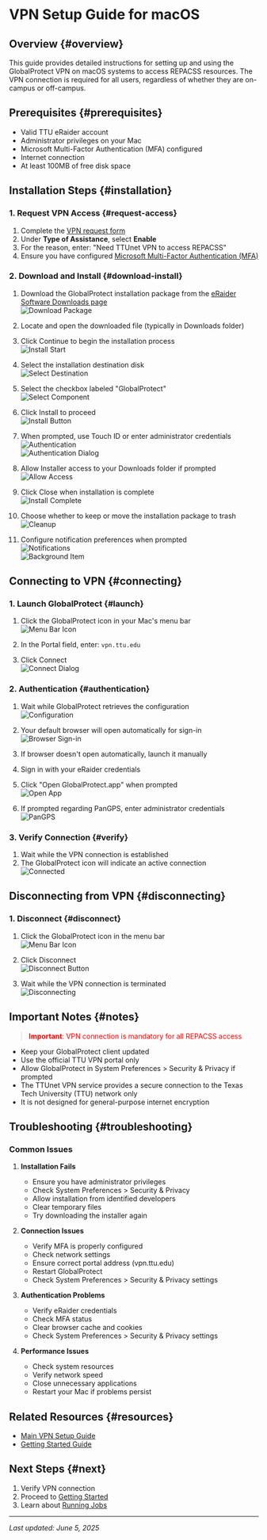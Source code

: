 # VPN Setup Guide for macOS

## Overview {#overview}
This guide provides detailed instructions for setting up and using the GlobalProtect VPN on macOS systems to access REPACSS resources. The VPN connection is required for all users, regardless of whether they are on-campus or off-campus.

## Prerequisites {#prerequisites}
- Valid TTU eRaider account
- Administrator privileges on your Mac
- Microsoft Multi-Factor Authentication (MFA) configured
- Internet connection
- At least 100MB of free disk space

## Installation Steps {#installation}

### 1. Request VPN Access {#request-access}
1. Complete the [VPN request form](https://askit.ttu.edu/sp?id=sc_cat_item&sys_id=a990ee5ddbdf41144d17266e139619f8)
2. Under **Type of Assistance**, select **Enable**
3. For the reason, enter: "Need TTUnet VPN to access REPACSS"
4. Ensure you have configured [Microsoft Multi-Factor Authentication (MFA)](https://askit.ttu.edu/sp?id=sc_cat_item&sys_id=77057d80874eb5509a3a539d3fbb35ed)

### 2. Download and Install {#download-install}
1. Download the GlobalProtect installation package from the [eRaider Software Downloads page](https://software.ttu.edu/)<br>
![Download Package](images/mac/pkg.png)<br>

2. Locate and open the downloaded file (typically in Downloads folder)
3. Click Continue to begin the installation process<br>
![Install Start](images/mac/install.png)<br>

4. Select the installation destination disk<br>
![Select Destination](images/mac/install-10.png)<br>

5. Select the checkbox labeled "GlobalProtect"<br>
![Select Component](images/mac/install-1.png)<br>

6. Click Install to proceed<br>
![Install Button](images/mac/install-2.png)<br>

7. When prompted, use Touch ID or enter administrator credentials<br>
![Authentication](images/mac/install-3.png)<br>
![Authentication Dialog](images/mac/install-4.png)<br>

8. Allow Installer access to your Downloads folder if prompted<br>
![Allow Access](images/mac/install-5.png)<br>

9. Click Close when installation is complete<br>
![Install Complete](images/mac/install-6.png)<br>

10. Choose whether to keep or move the installation package to trash<br>
![Cleanup](images/mac/install-7.png)<br>

11. Configure notification preferences when prompted<br>
![Notifications](images/mac/install-8.png)<br>
![Background Item](images/mac/install-9.png)<br>

## Connecting to VPN {#connecting}

### 1. Launch GlobalProtect {#launch}
1. Click the GlobalProtect icon in your Mac's menu bar<br>
![Menu Bar Icon](images/mac/connect.png)<br>

2. In the Portal field, enter: `vpn.ttu.edu`
3. Click Connect<br>
![Connect Dialog](images/mac/connect-1.png)<br>

### 2. Authentication {#authentication}
1. Wait while GlobalProtect retrieves the configuration<br>
![Configuration](images/mac/connect-2.png)<br>

2. Your default browser will open automatically for sign-in<br>
![Browser Sign-in](images/mac/connect-3.png)<br>

3. If browser doesn't open automatically, launch it manually
4. Sign in with your eRaider credentials
5. Click "Open GlobalProtect.app" when prompted<br>
![Open App](images/mac/connect-4.png)<br>

6. If prompted regarding PanGPS, enter administrator credentials<br>
![PanGPS](images/mac/connect-5.png)<br>

### 3. Verify Connection {#verify}
1. Wait while the VPN connection is established
2. The GlobalProtect icon will indicate an active connection<br>
![Connected](images/mac/connect-6.png)<br>

## Disconnecting from VPN {#disconnecting}

### 1. Disconnect {#disconnect}
1. Click the GlobalProtect icon in the menu bar<br>
![Menu Bar Icon](images/mac/disconnect.png)<br>

2. Click Disconnect<br>
![Disconnect Button](images/mac/disconnect-1.png)<br>

3. Wait while the VPN connection is terminated<br>
![Disconnecting](images/mac/disconnect-2.png)<br>

## Important Notes {#notes}
> <span style="color: red">**Important**: VPN connection is mandatory for all REPACSS access</span>

- Keep your GlobalProtect client updated
- Use the official TTU VPN portal only
- Allow GlobalProtect in System Preferences > Security & Privacy if prompted
- The TTUnet VPN service provides a secure connection to the Texas Tech University (TTU) network only
- It is not designed for general-purpose internet encryption

## Troubleshooting {#troubleshooting}
### Common Issues
1. **Installation Fails**
   - Ensure you have administrator privileges
   - Check System Preferences > Security & Privacy
   - Allow installation from identified developers
   - Clear temporary files
   - Try downloading the installer again

2. **Connection Issues**
   - Verify MFA is properly configured
   - Check network settings
   - Ensure correct portal address (vpn.ttu.edu)
   - Restart GlobalProtect
   - Check System Preferences > Security & Privacy settings

3. **Authentication Problems**
   - Verify eRaider credentials
   - Check MFA status
   - Clear browser cache and cookies
   - Check System Preferences > Security & Privacy settings

4. **Performance Issues**
   - Check system resources
   - Verify network speed
   - Close unnecessary applications
   - Restart your Mac if problems persist


## Related Resources {#resources}
- [Main VPN Setup Guide](vpn-setup.md)
- [Getting Started Guide](../getting-started.md)

## Next Steps {#next}
1. Verify VPN connection
2. Proceed to [Getting Started](../getting-started.md)
3. Learn about [Running Jobs](../running-jobs.md)

---

*Last updated: June 5, 2025* 